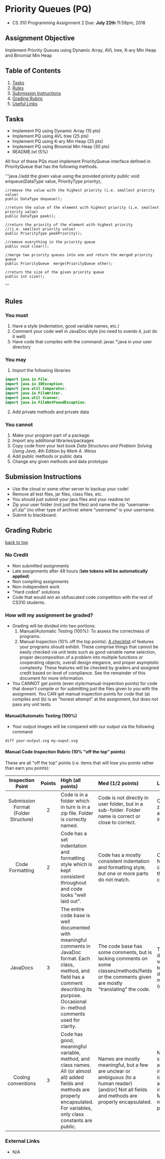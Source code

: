 
# Priority Queues (PQ)

- CS 310 Programming Assignment 2 Due: **July 22th** 11:59pm, 2018

## Assignment Objective
Implement Priority Queues using Dynamic Array, AVL tree, K-ary Min Heap and Binomial Min Heap

## Table of Contents
1. [Tasks](#tasks)
2. [Rules](#rules)
3. [Submission Instructions](#submission-instructions)
4. [Grading Rubric](#grading-rubric)
5. [Useful Links](#external-links)

## Tasks

- Implement PQ using Dynamic Array (15 pts)
- Implement PQ using AVL tree  (25 pts)
- Implement PQ using K-ary Min Heap  (25 pts)
- Implement PQ using Binomial Min Heap (30 pts)
- README.txt (5%)

All four of these PQs must implement PriorityQueue interface defined in PriorityQueue that has the following methods.

'''java
    //add the given value using the provided priority
    public void enqueue(DataType value, PriorityType priority);

    //remove the value with the highest priority (i.e. smallest priority value)
    public DataType dequeue();

    //return the value of the element with highest priority (i.e. smallest priority value)
    public DataType peek();

    //return the priority of the element with highest priority
    //(i.e. smallest priority value)
    public PriorityType peekPriority();

    //remove everything in the priority queue
    public void clear();

    //merge two priority queues into one and return the merged priority queue
    public PriorityQueue  merge(PriorityQueue other);

    //return the size of the given priority queue
    public int size();
'''

## Rules

### You must

1. Have a style (indentation, good variable names, etc.)
2. Comment your code well in JavaDoc style (no need to overdo it, just do it well)
3. Have code that compiles with the command: javac *.java in your user directory

### You may 

1. Import the following libraries
```java
import java.io.File;
import java.io.IOException;
import java.util.Comparator;
import java.io.FileWriter;
import java.util.Scanner;
import java.io.FileNotFoundException;
```
2. Add private methods and private data

### You cannot 
1. Make your program part of a package.
2. Import any additional libraries/packages
3. Copy code from your text book _Data Structures and Problem Solving Using Java_, 4th Edition by _Mark A. Weiss_
4. Add public methods or public data
5. Change any given methods and data prototype

## Submission Instructions
- Use the cloud or some other server to backup your code!
- Remove all test files, jar files, class files, etc.
- You should just submit your java files and your readme.txt
- Zip your user folder (not just the files) and name the zip “username-p1.zip” (no other type of archive) where “username” is your username.
- Submit to blackboard.

## Grading Rubric
[back to top](#table-of-contents)

### No Credit
- Non submitted assignments
- Late assignments after 48 hours (**late tokens will be automatically applied**)
- Non compiling assignments
- Non-independent work
- "Hard coded" solutions
- Code that would win an obfuscated code competition with the rest of CS310 students.

### How will my assignment be graded?
- Grading will be divided into two portions:
  1. Manual/Automatic Testing (100%): To assess the correctness of programs.
  2. Manual Inspection (10% off the top points): [A checklist](#manual-code-inspection-rubric-10-off-the-top-points) of features your programs should exhibit. These comprise things that cannot be easily checked via unit tests such as good variable name selection, proper decomposition of a problem into multiple functions or cooperating objects, overall design elegance, and proper asymptotic complexity. These features will be checked by graders and assigned credit based on level of compliance. See the remainder of this document for more information.
- You CANNOT get points (even style/manual-inspection points) for code that doesn't compile or for submitting just the files given to you with the assignment. You CAN get manual inspection points for code that (a) compiles and (b) is an "honest attempt" at the assignment, but does not pass any unit tests.

#### Manual/Automatic Testing (100%)
- Your output images will be compared with our output via the following command
```
diff your-output.svg my-ouput.svg
```

#### Manual Code Inspection Rubric (10% "off the top" points)
These are all "off the top" points (i.e. items that will lose you points rather than earn you points):

Inspection Point | Points | High (all points) | Med (1/2 points) | Low (no points)
:---: | :---: | :--- | :--- | :--- 
Submission Format (Folder Structure) |  2 |  Code is in a folder which in turn is in a zip file. Folder is correctly named. | Code is not directly in user folder, but in a sub-folder. Folder name is correct or close to correct. | Code is directly in the zip file (no folder) and/or folder name is incorrect.
Code Formatting | 2 | Code has a set indentation and formatting style which is kept consistent throughout and code looks "well laid out".| Code has a mostly consistent indentation and formatting style, but one or more parts do not match.|Code indentation and formatting style changes throughout the code and/or the code looks "messy".
JavaDocs | 3 | The entire code base is well documented with meaningful comments in JavaDoc format. Each class, method, and field has a comment describing its purpose. Occasional in-method comments used for clarity. | The code base has some comments, but is lacking comments on some classes/methods/fields or the comments given are mostly "translating" the code. | The only documentation is what was in the template and/or documentation is missing from the code (e.g. taken out).
Coding conventions | 3 | Code has good, meaningful variable, method, and class names. All (or almost all) added fields and methods are properly encapsulated. For variables, only class constants are public. | Names are mostly meaningful, but a few are unclear or ambiguous (to a human reader) [and/or] Not all fields and methods are properly encapsulated. |  Names often have single letter identifiers and/or incorrect/meaningless identifiers. [Note: i/j/k acceptable for indexes.] [and/or] Many or all fields and methods are public or package default.

### External Links
- N/A

